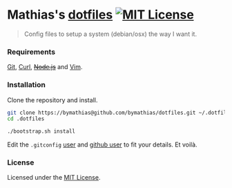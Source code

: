 # Mathias's [dotfiles][home-url] [![MIT License][license-badge]][license-url]

> Config files to setup a system (debian/osx) the way I want it.

### Requirements

[Git][git-url], [Curl][curl-url], ~~[Node.js][nodejs-url]~~ and [Vim][vim-url].

### Installation

Clone the repository and install.

```sh
git clone https://bymathias@github.com/bymathias/dotfiles.git ~/.dotfiles
cd .dotfiles

./bootstrap.sh install
```

Edit the `.gitconfig` [user](https://github.com/bymathias/dotfiles/blob/master/git/.gitconfig#L1) and [github user](https://github.com/bymathias/dotfiles/blob/master/git/.gitconfig#L23) to fit your details. Et voilà.

### License

Licensed under the [MIT License][license-url].


<!-- Link Labels -->

[home-url]: https://github.com/bymathias/dotfiles

[license-badge]: http://img.shields.io/badge/license-MIT-blue.svg?style=flat-square
[license-url]:   https://github.com/bymathias/dotfiles/blob/master/LICENSE.md

[git-url]:    http://git-scm.com
[curl-url]:   http://curl.haxx.se
[nodejs-url]: https://nodejs.org
[vim-url]:    http://www.vim.org
